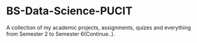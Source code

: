 # BS-Data-Science-PUCIT
A collection of my academic projects, assignments, quizes and everything  from Semester 2 to Semester 6(Continue..).
